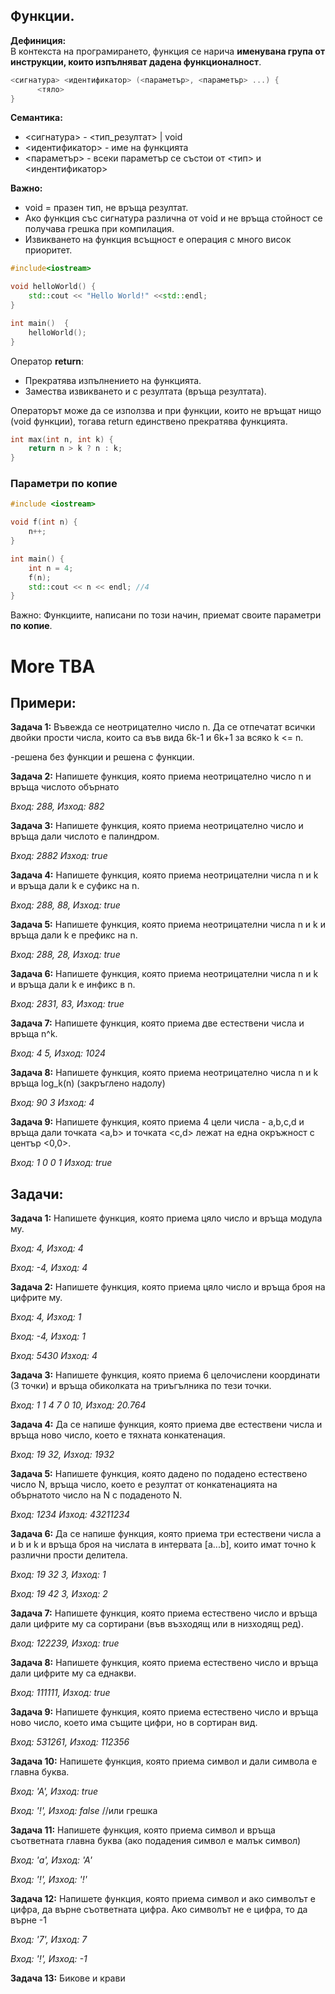 ## Функции.

**Дефиниция:** <br />
В контекста на програмирането, функция се нарича **именувана група от инструкции, които изпълняват дадена функционалност**.

```c++
<сигнатура> <идентификатор> (<параметър>, <параметър> ...) {
      <тяло>
}
```

**Семантика:** <br />
- <сигнатура> - <тип_резултат> | void
- <идентификатор> - име на функцията
- <параметър> - всеки параметър се състои от <тип> и <индентификатор>

**Важно:** <br />
- void = празен тип, не връща резултат.
- Ако функция със сигнатура различна от void и не връща стойност се получава грешка при компилация.
- Извикването на функция всъщност е операция с много висок приоритет.

```c++
#include<iostream>

void helloWorld() {
    std::cout << "Hello World!" <<std::endl;
}

int main()  {
    helloWorld();
}
```

Оператор **return**:
-  Прекратява изпълнението на функцията.
-  Замества извикването и с резултата (връща резултата).
 
Операторът може да се използва и при функции, които не връщат нищо (void функции), тогава return единствено прекратява функцията.

```c++
int max(int n, int k) {
    return n > k ? n : k;
}
```

### Параметри по копие
```c++
#include <iostream>

void f(int n) {
    n++;
}

int main() {
    int n = 4;
    f(n);
    std::cout << n << endl; //4
}
```
Важно: Функциите, написани по този начин, приемат своите параметри **по копие**.


# More TBA


## Примери:

**Задача 1:** Въвежда се неотрицателно число n. Да се отпечатат всички двойки прости числа, които са във вида 6k-1 и  6k+1 за всяко k <= n.

-решена без функции и решена с функции.

**Задача 2:** Напишете функция, която приема неотрицателно число n и връща числото обърнато

*Вход: 288, Изход: 882*

**Задача 3:** Напишете функция, която приема неотрицателно число и връща дали числото е палиндром.

*Вход: 2882 Изход: true*

**Задача 4:** Напишете функция, която приема неотрицателни числа n и k и връща дали k е суфикс на n.

*Вход: 288, 88, Изход: true*

**Задача 5:** Напишете функция, която приема неотрицателни числа n и k и връща дали k е префикс на n.

*Вход: 288, 28, Изход: true*

**Задача 6:** Напишете функция, която приема неотрицателни числа n и k и връща дали k е инфикс в n.

*Вход: 2831, 83, Изход: true*

**Задача 7:** Напишете функция, която приема две естествени числа и връща n^k.

*Вход: 4 5,  Изход: 1024*

**Задача 8:** Напишете функция, която приема неотрицателно числа n и k връща log_k(n) (закръглено надолу)

*Вход: 90 3  Изход: 4*

**Задача 9:** Напишете функция, която приема 4 цели числа - a,b,c,d и връща дали точката <a,b> и точката <c,d> лежат на една окръжност с център <0,0>.

*Вход: 1 0 0 1  Изход: true*


## Задачи:

**Задача 1:** Напишете функция, която приема цяло число и връща модула му.

*Вход: 4, Изход: 4*

*Вход: -4, Изход: 4*

**Задача 2:** Напишете функция, която приема цяло число и връща броя на цифрите му.

*Вход: 4, Изход: 1*

*Вход: -4, Изход: 1*

*Вход: 5430 Изход: 4*

**Задача 3:** Напишете функция, която приема 6 целочислени координати (3 точки) и връща обиколката на триъгълника по тези точки.

*Вход: 1 1 4 7 0 10, Изход: 20.764*

**Задача 4:** Да се напише функция, която приема две естествени числа и връща ново число, което е тяхната конкатенация.

*Вход: 19 32, Изход: 1932*

**Задача 5:** Напишете функция, която дадено по подадено естествено число N, връща число, което е резултат от конкатенацията на обърнатото число на N с подаденото N.

*Вход: 1234  Изход: 43211234*

**Задача 6:** Да се напише функция, която приема три естествени числа a и b и k и връща броя на числата в интервата [a...b], които имат точно k различни прости делитела.

*Вход: 19 32 3, Изход: 1*

*Вход: 19 42 3, Изход: 2*

**Задача 7:** Напишете функция, която приема естествено число и връща дали цифрите му са сортирани (във възходящ или в низходящ ред).

*Вход: 122239,  Изход: true*

**Задача 8:** Напишете функция, която приема естествено число и връща дали цифрите му са еднакви.

*Вход: 111111,  Изход: true*

**Задача 9:** Напишете функция, която приема естествено число и връща ново число, което има същите цифри, но в сортиран вид.

*Вход: 531261,  Изход: 112356*

**Задача 10:** Напишете функция, която приема символ и дали символа е главна буква.

*Вход: 'А',  Изход: true*

*Вход: '!',  Изход: false* //или грешка

**Задача 11:** Напишете функция, която приема символ и връща съответната главна буква (ако подадения символ е малък символ)

*Вход: 'а',  Изход: 'А'*

*Вход: '!',  Изход: '!'*


**Задача 12:** Напишете функция, която приема символ и ако символът е цифра, да върне съответната цифра. Ако символът не е цифра, то да върне -1

*Вход: '7',  Изход: 7*

*Вход: '!',  Изход: -1*

**Задача 13:** Бикове и крави


